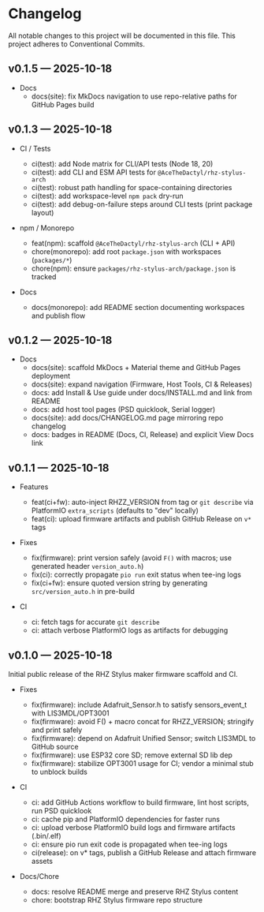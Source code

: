 # Changelog

All notable changes to this project will be documented in this file.
This project adheres to Conventional Commits.

## v0.1.5 — 2025-10-18

- Docs
  - docs(site): fix MkDocs navigation to use repo-relative paths for GitHub Pages build

## v0.1.3 — 2025-10-18

- CI / Tests
  - ci(test): add Node matrix for CLI/API tests (Node 18, 20)
  - ci(test): add CLI and ESM API tests for `@AceTheDactyl/rhz-stylus-arch`
  - ci(test): robust path handling for space-containing directories
  - ci(test): add workspace-level `npm pack` dry-run
  - ci(test): add debug-on-failure steps around CLI tests (print package layout)

- npm / Monorepo
  - feat(npm): scaffold `@AceTheDactyl/rhz-stylus-arch` (CLI + API)
  - chore(monorepo): add root `package.json` with workspaces (`packages/*`)
  - chore(npm): ensure `packages/rhz-stylus-arch/package.json` is tracked

- Docs
  - docs(monorepo): add README section documenting workspaces and publish flow

## v0.1.2 — 2025-10-18

- Docs
  - docs(site): scaffold MkDocs + Material theme and GitHub Pages deployment
  - docs(site): expand navigation (Firmware, Host Tools, CI & Releases)
  - docs: add Install & Use guide under docs/INSTALL.md and link from README
  - docs: add host tool pages (PSD quicklook, Serial logger)
  - docs(site): add docs/CHANGELOG.md page mirroring repo changelog
  - docs: badges in README (Docs, CI, Release) and explicit View Docs link

## v0.1.1 — 2025-10-18

- Features
  - feat(ci+fw): auto-inject RHZZ_VERSION from tag or `git describe` via PlatformIO `extra_scripts` (defaults to "dev" locally)
  - feat(ci): upload firmware artifacts and publish GitHub Release on `v*` tags

- Fixes
  - fix(firmware): print version safely (avoid `F()` with macros; use generated header `version_auto.h`)
  - fix(ci): correctly propagate `pio run` exit status when tee-ing logs
  - fix(ci+fw): ensure quoted version string by generating `src/version_auto.h` in pre-build

- CI
  - ci: fetch tags for accurate `git describe`
  - ci: attach verbose PlatformIO logs as artifacts for debugging

## v0.1.0 — 2025-10-18

Initial public release of the RHZ Stylus maker firmware scaffold and CI.

- Fixes
  - fix(firmware): include Adafruit_Sensor.h to satisfy sensors_event_t with LIS3MDL/OPT3001
  - fix(firmware): avoid F() + macro concat for RHZZ_VERSION; stringify and print safely
  - fix(firmware): depend on Adafruit Unified Sensor; switch LIS3MDL to GitHub source
  - fix(firmware): use ESP32 core SD; remove external SD lib dep
  - fix(firmware): stabilize OPT3001 usage for CI; vendor a minimal stub to unblock builds

- CI
  - ci: add GitHub Actions workflow to build firmware, lint host scripts, run PSD quicklook
  - ci: cache pip and PlatformIO dependencies for faster runs
  - ci: upload verbose PlatformIO build logs and firmware artifacts (.bin/.elf)
  - ci: ensure pio run exit code is propagated when tee-ing logs
  - ci(release): on v* tags, publish a GitHub Release and attach firmware assets

- Docs/Chore
  - docs: resolve README merge and preserve RHZ Stylus content
  - chore: bootstrap RHZ Stylus firmware repo structure
